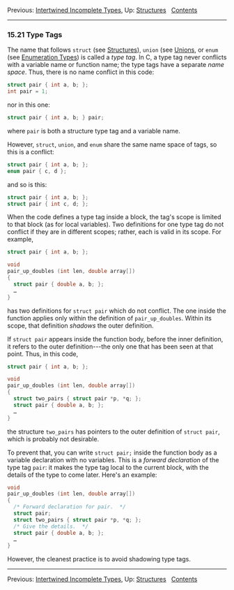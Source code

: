 Previous: [Intertwined Incomplete
Types](Intertwined-Incomplete-Types.md), Up:
[Structures](Structures.md)  
[Contents](index.md#SEC_Contents "Table of contents")  

------------------------------------------------------------------------


### 15.21 Type Tags 


The name that follows `struct` (see [Structures](Structures.md)),
`union` (see [Unions](Unions.md), or `enum` (see [Enumeration
Types](Enumeration-Types.md)) is called a *type tag*. In C, a type tag
never conflicts with a variable name or function name; the type tags
have a separate *name space*. Thus, there is no name conflict in this
code:

``` C
struct pair { int a, b; };
int pair = 1;
```

nor in this one:

``` C
struct pair { int a, b; } pair;
```

where `pair` is both a structure type tag and a variable name.

However, `struct`, `union`, and `enum` share the same name space of
tags, so this is a conflict:

``` C
struct pair { int a, b; };
enum pair { c, d };
```

and so is this:

``` C
struct pair { int a, b; };
struct pair { int c, d; };
```

When the code defines a type tag inside a block, the tag's scope is
limited to that block (as for local variables). Two definitions for one
type tag do not conflict if they are in different scopes; rather, each
is valid in its scope. For example,

``` C
struct pair { int a, b; };

void
pair_up_doubles (int len, double array[])
{
  struct pair { double a, b; };
  …
}
```

has two definitions for `struct pair` which do not conflict. The one
inside the function applies only within the definition of
`pair_up_doubles`. Within its scope, that definition *shadows* the outer
definition.

If `struct pair` appears inside the function body, before the inner
definition, it refers to the outer definition---the only one that has
been seen at that point. Thus, in this code,

``` C
struct pair { int a, b; };

void
pair_up_doubles (int len, double array[])
{
  struct two_pairs { struct pair *p, *q; };
  struct pair { double a, b; };
  …
}
```

the structure `two_pairs` has pointers to the outer definition of
`struct pair`, which is probably not desirable.

To prevent that, you can write `struct pair;` inside the function body
as a variable declaration with no variables. This is a *forward
declaration* of the type tag `pair`: it makes the type tag local to the
current block, with the details of the type to come later. Here's an
example:

``` C
void
pair_up_doubles (int len, double array[])
{
  /* Forward declaration for pair.  */
  struct pair;
  struct two_pairs { struct pair *p, *q; };
  /* Give the details.  */
  struct pair { double a, b; };
  …
}
```

However, the cleanest practice is to avoid shadowing type tags.

------------------------------------------------------------------------

Previous: [Intertwined Incomplete
Types](Intertwined-Incomplete-Types.md), Up:
[Structures](Structures.md)  
[Contents](index.md#SEC_Contents "Table of contents")  
